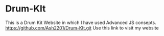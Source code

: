 # Drum-KIt
This is a Drum Kit Website in which I have used Advanced JS consepts.
https://github.com/Ash2201/Drum-KIt.git
Use this link to visit my website
